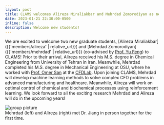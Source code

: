 ```yaml
---
layout: post
title: CLAMS welcomes Alireza Miraliakbar and Mehrdad Zomorodiyan as new graduate students!
date: 2023-01-21 22:30:00-0500
inline: false
description: Welcome new students!
---
```


We are excited to welcome two new graduate students, [Alireza Miraliakbar]({{'members/alireza' | relative_url}}) and [Mehrdad Zomorodiyan]({{'members/mehrdad' | relative_url}}) (co-advised by [Prof. Yu Feng](https://www.cbbl-okstate.com/about-dr-yu-feng-pi)) to CLAMS! Prior to their arrival, Alireza received his M.S. degree in Chemical Engineering from University of Tehran in Iran. Meanwhile, Mehrdad completed his M.S. degree in Mechanical Engineering at OSU, where he worked with [Prof. Omer San](https://experts.okstate.edu/osan) at the [CFDLab](https://www.cfdlab.org). Upon joining CLAMS, Mehrdad will develop machine learning methods to solve complex CFD problems in advanced manufacturing and healthcare. Meanwhile, Alireza will work on optimal control of chemical and biochemical processes using reinforcement learning. We look forward to all the exciting research Mehrdad and Alireza will do in the upcoming years!

<div class="row">
    <div class="col mt-3 mt-md-0">
    </div>
    <div class="col-8 mt-3 mt-md-0">
        <img class="img-fluid" src="{{ 'assets/img/people/group_pic2.jpg'| relative_url }}" alt="group picture"/>
    </div>
    <div class="col mt-3 mt-md-0">
    </div>
</div>
<div class="caption">
    Mehrdad (left) and Alireza (right) met Dr. Jiang in person together for the first time.
</div>